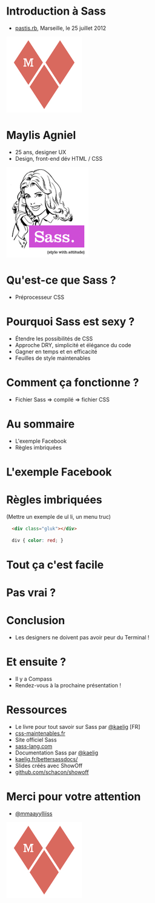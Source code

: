<!SLIDE bullets>
 
# Introduction à Sass
* [pastis.rb](http://pastisrb.org), Marseille, le 25 juillet 2012

<!SLIDE bullets transition=scrollUp>

![logo-maylis](logo-maylis.jpg)

# Maylis Agniel
* 25 ans, designer UX
* Design, front-end dév HTML / CSS

<!SLIDE bullets transition=scrollUp>

![sass](sass.gif)

# Qu'est-ce que Sass ?
* Préprocesseur CSS

<!SLIDE bullets transition=scrollUp>

# Pourquoi Sass est sexy ?
* Étendre les possibilités de CSS
* Approche DRY, simplicité et élégance du code
* Gagner en temps et en efficacité
* Feuilles de style maintenables

<!SLIDE bullets transition=scrollUp>

# Comment ça fonctionne ?
* Fichier Sass => compilé => fichier CSS

<!SLIDE bullets transition=scrollUp>

# Au sommaire
* L'exemple Facebook
* Règles imbriquées





<!SLIDE bullets transition=scrollUp>

# L'exemple Facebook

<!SLIDE bullets transition=scrollUp>

# Règles imbriquées

(Mettre un exemple de ul li, un menu truc)

````html
  <div class="gluk"></div>
````

````css
  div { color: red; }
````


<!SLIDE bullets transition=scrollUp>

# Tout ça c'est facile
# Pas vrai ?

<!SLIDE bullets transition=scrollUp>

# Conclusion
* Les designers ne doivent pas avoir peur du Terminal !

<!SLIDE bullets transition=scrollUp>

# Et ensuite ?
* Il y a Compass
* Rendez-vous à la prochaine présentation !

<!SLIDE bullets transition=scrollUp>

# Ressources
* Le livre pour tout savoir sur Sass par [@kaelig](https://twitter.com/#!/@kaelig) [FR]
* [css-maintenables.fr](http://www.css-maintenables.fr)
* Site officiel Sass
* [sass-lang.com](http://sass-lang.com)
* Documentation Sass par [@kaelig](https://twitter.com/#!/@kaelig)
* [kaelig.fr/bettersassdocs/](http://www.kaelig.fr/bettersassdocs/)
* Slides créés avec ShowOff
* [github.com/schacon/showoff](https://github.com/schacon/showoff)

<!SLIDE bullets transition=scrollUp>

# Merci pour votre attention
* [@mmaayylliiss](https://twitter.com/#!/mmaayylliiss)

![logo-maylis](logo-maylis.jpg)